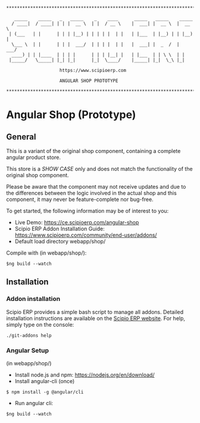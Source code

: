 ```
**************************************************************************

   _____    _____   _   _____    _    ____      _____   _____    _____
  / ____|  / ____| | | |  __ \  | |  / __ \    |  ___| |  __ \  |  __ \
 | (___   | |      | | | |__) | | | | |  | |   | |___  | |__) | | |__) |
  \___ \  | |      | | |  ___/  | | | |  | |   |  ___| |  _  /  |  ___/
  ____) | | |____  | | | |      | | | |__| |   | |___  | | \ \  | |
 |_____/   \_____| |_| |_|      |_|  \____/    |_____| |_|  \_\ |_|

					https://www.scipioerp.com
					
					ANGULAR SHOP PROTOTYPE

**************************************************************************
```

# Angular Shop (Prototype)

##  General
This is a variant of the original shop component, containing a complete angular product store. 

This store is a *SHOW CASE* only and does not match the functionality of the original shop component.

Please be aware that the component may not receive updates and due to the differences between the logic involved in the actual shop
and this component, it may never be feature-complete nor bug-free. 

To get started, the following information may be of interest to you:

* Live Demo: 
  https://ce.scipioerp.com/angular-shop 
* Scipio ERP Addon Installation Guide:
  https://www.scipioerp.com/community/end-user/addons/
* Default load directory
  webapp/shop/

Compile with (in webapp/shop/):

```
$ng build --watch
```

## Installation
### Addon installation
Scipio ERP provides a simple bash script to manage all addons. Detailed installation instructions are available on the [Scipio ERP website](https://www.scipioerp.com/community/end-user/addons/). For help, simply type on the console:

```
./git-addons help

```


### Angular Setup
(in webapp/shop/)
* Install node.js and npm: https://nodejs.org/en/download/
* Install angular-cli (once)
```
$ npm install -g @angular/cli
```
* Run angular cli: 
```
$ng build --watch
```
